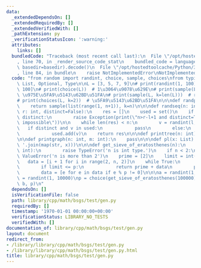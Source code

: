 ```yaml
---
data:
  _extendedDependsOn: []
  _extendedRequiredBy: []
  _extendedVerifiedWith: []
  _pathExtension: py
  _verificationStatusIcon: ':warning:'
  attributes:
    links: []
  bundledCode: "Traceback (most recent call last):\n  File \"/opt/hostedtoolcache/Python/3.8.5/x64/lib/python3.8/site-packages/onlinejudge_verify/documentation/build.py\"\
    , line 70, in _render_source_code_stat\n    bundled_code = language.bundle(stat.path,\
    \ basedir=basedir).decode()\n  File \"/opt/hostedtoolcache/Python/3.8.5/x64/lib/python3.8/site-packages/onlinejudge_verify/languages/python.py\"\
    , line 84, in bundle\n    raise NotImplementedError\nNotImplementedError\n"
  code: "from random import randint, choice, sample, choices\nfrom typing import TYPE_CHECKING,\
    \ List, Optional, Type\n\nL = [3, 5, 7, 9]\n# print(randint(1, 100))  # # [1,\
    \ 100]\n# print(choice(L))  # 1\u3064\u9078\u629E\n# print(sample(L, k=2))  #\
    \ \u975E\u5FA9\u5143\u62BD\u51FA\n# print(sample(L, k=len(L)))  # random permutation\n\
    # print(choices(L, k=2))  # \u5FA9\u5143\u62BD\u51FA\n\n\ndef randperm(n: int):\n\
    \    return sample(list(range(1, n+1)), k=n)\n\n\ndef randseq(n: int, l: int,\
    \ r: int, distinct=False):\n    res = []\n    used = set()\n    if (n>r-l+1) and\
    \ distinct:\n        raise Exception(print(\"n>r-l+1 and distinct=True is not\
    \ impossible\"))\n\n    while len(res) < n:\n        v = randint(l, r)\n     \
    \   if distinct and v in used:\n            pass\n        else:\n            res.append(v)\n\
    \            used.add(v)\n    return res\n\n\ndef printtree(n: int):\n    pass\n\
    \n\ndef printgraph(n: int, m: int):\n    pass\n\n\ndef pl(x: List):\n    print('\
    \ '.join(map(str, x)))\n\n\ndef get_sieve_of_eratosthenes(n):\n    if not isinstance(n,\
    \ int):\n        raise TypeError('n is int type.')\n    if n < 2:\n        raise\
    \ ValueError('n is more than 2')\n    prime = [2]\n    limit = int(n**0.5)\n \
    \   data = [i + 1 for i in range(2, n, 2)]\n    while True:\n        p = data[0]\n\
    \        if limit <= p:\n            return prime + data\n        prime.append(p)\n\
    \        data = [e for e in data if e % p != 0]\n\n\na = randint(1, 10000)\nb\
    \ = randint(1, 10000)\np = choice(get_sieve_of_eratosthenes(100000))\nprint(a,\
    \ b, p)\n"
  dependsOn: []
  isVerificationFile: false
  path: library/cpp/math/bsgs/test/gen.py
  requiredBy: []
  timestamp: '1970-01-01 00:00:00+00:00'
  verificationStatus: LIBRARY_NO_TESTS
  verifiedWith: []
documentation_of: library/cpp/math/bsgs/test/gen.py
layout: document
redirect_from:
- /library/library/cpp/math/bsgs/test/gen.py
- /library/library/cpp/math/bsgs/test/gen.py.html
title: library/cpp/math/bsgs/test/gen.py
---
```

